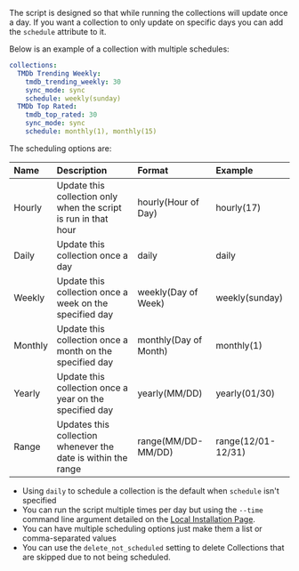 The script is designed so that while running the collections will update once a day. If you want a collection to only update on specific days you can add the `schedule` attribute to it.

Below is an example of a collection with multiple schedules: 
```yaml
collections:
  TMDb Trending Weekly:
    tmdb_trending_weekly: 30
    sync_mode: sync
    schedule: weekly(sunday)
  TMDb Top Rated:
    tmdb_top_rated: 30
    sync_mode: sync
    schedule: monthly(1), monthly(15)
```

The scheduling options are:

| Name | Description | Format | Example |
| :--- | :--- | :--- | :--- |
| Hourly | Update this collection only when the script is run in that hour | hourly(Hour of Day) | hourly(17) |
| Daily | Update this collection once a day | daily | daily  |
| Weekly | Update this collection once a week on the specified day | weekly(Day of Week) | weekly(sunday) |
| Monthly | Update this collection once a month on the specified day | monthly(Day of Month) | monthly(1) |
| Yearly | Update this collection once a year on the specified day | yearly(MM/DD) | yearly(01/30) |
| Range | Updates this collection whenever the date is within the range | range(MM/DD-MM/DD) | range(12/01-12/31) |

* Using `daily` to schedule a collection is the default when `schedule` isn't specified
* You can run the script multiple times per day but using the `--time` command line argument detailed on the [Local Installation Page](https://github.com/meisnate12/Plex-Meta-Manager/wiki/Local-Installation#time-to-run).
* You can have multiple scheduling options just make them a list or comma-separated values
* You can use the `delete_not_scheduled` setting to delete Collections that are skipped due to not being scheduled.